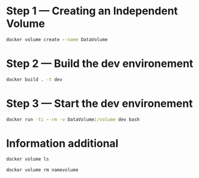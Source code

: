 # Step 1 — Creating an Independent Volume
```bat
docker volume create --name DataVolume
```
# Step 2 — Build the dev environement
```bat
docker build . -t dev
```
# Step 3 — Start the dev environement
```bat
docker run -ti --rm -v DataVolume:/volume dev bash
```
# Information additional
```bat
docker volume ls
```
```bat
docker volume rm namevolume
```



